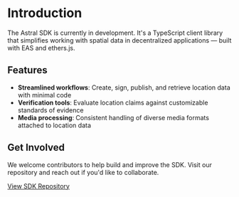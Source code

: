 # Introduction

The Astral SDK is currently in development. It's a TypeScript client library that simplifies working with spatial data in decentralized applications — built with EAS and ethers.js.

## Features

- **Streamlined workflows**: Create, sign, publish, and retrieve location data with minimal code
- **Verification tools**: Evaluate location claims against customizable standards of evidence
- **Media processing**: Consistent handling of diverse media formats attached to location data

## Get Involved

We welcome contributors to help build and improve the SDK. Visit our repository and reach out if you'd like to collaborate.

<a href="https://github.com/DecentralizedGeo/astral-sdk" target="_blank" rel="noopener noreferrer">
  View SDK Repository
</a> 